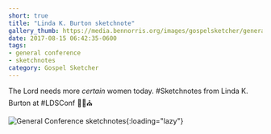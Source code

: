 ```yaml
---
short: true
title: "Linda K. Burton sketchnote"
gallery_thumb: https://media.bennorris.org/images/gospelsketcher/general-conference/apr-2017/general-conference-womens-burton-sketchnote.jpg
date: 2017-08-15 06:42:35-0600
tags:
- general conference
- sketchnotes
category: Gospel Sketcher
---
```


The Lord needs more _certain_ women today. #Sketchnotes from Linda K. Burton at #LDSConf ✍🏼⛪️

![General Conference sketchnotes](https://media.bennorris.org/images/gospelsketcher/general-conference/apr-2017/general-conference-womens-burton-sketchnote.jpg){:loading="lazy"}
